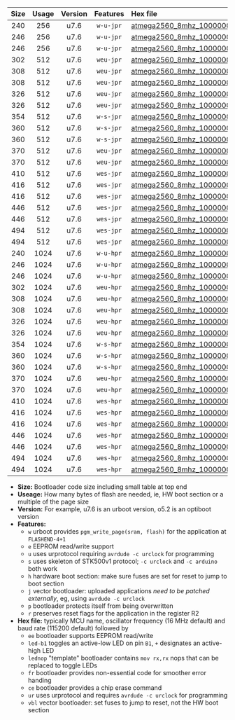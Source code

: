 |Size|Usage|Version|Features|Hex file|
|:-:|:-:|:-:|:-:|:--|
|240|256|u7.6|`w-u-jpr`|[atmega2560_8mhz_1000000bps_ur_vbl.hex](https://raw.githubusercontent.com/stefanrueger/urboot/main//atmega2560_8mhz_1000000bps_ur_vbl.hex)|
|246|256|u7.6|`w-u-jpr`|[atmega2560_8mhz_1000000bps_led+b7_ur_vbl.hex](https://raw.githubusercontent.com/stefanrueger/urboot/main//atmega2560_8mhz_1000000bps_led+b7_ur_vbl.hex)|
|246|256|u7.6|`w-u-jpr`|[atmega2560_8mhz_1000000bps_lednop_ur_vbl.hex](https://raw.githubusercontent.com/stefanrueger/urboot/main//atmega2560_8mhz_1000000bps_lednop_ur_vbl.hex)|
|302|512|u7.6|`weu-jpr`|[atmega2560_8mhz_1000000bps_ee_ur_vbl.hex](https://raw.githubusercontent.com/stefanrueger/urboot/main//atmega2560_8mhz_1000000bps_ee_ur_vbl.hex)|
|308|512|u7.6|`weu-jpr`|[atmega2560_8mhz_1000000bps_ee_led+b7_ur_vbl.hex](https://raw.githubusercontent.com/stefanrueger/urboot/main//atmega2560_8mhz_1000000bps_ee_led+b7_ur_vbl.hex)|
|308|512|u7.6|`weu-jpr`|[atmega2560_8mhz_1000000bps_ee_lednop_ur_vbl.hex](https://raw.githubusercontent.com/stefanrueger/urboot/main//atmega2560_8mhz_1000000bps_ee_lednop_ur_vbl.hex)|
|326|512|u7.6|`weu-jpr`|[atmega2560_8mhz_1000000bps_ee_led+b7_fr_ur_vbl.hex](https://raw.githubusercontent.com/stefanrueger/urboot/main//atmega2560_8mhz_1000000bps_ee_led+b7_fr_ur_vbl.hex)|
|326|512|u7.6|`weu-jpr`|[atmega2560_8mhz_1000000bps_ee_lednop_fr_ur_vbl.hex](https://raw.githubusercontent.com/stefanrueger/urboot/main//atmega2560_8mhz_1000000bps_ee_lednop_fr_ur_vbl.hex)|
|354|512|u7.6|`w-s-jpr`|[atmega2560_8mhz_1000000bps_vbl.hex](https://raw.githubusercontent.com/stefanrueger/urboot/main//atmega2560_8mhz_1000000bps_vbl.hex)|
|360|512|u7.6|`w-s-jpr`|[atmega2560_8mhz_1000000bps_led+b7_vbl.hex](https://raw.githubusercontent.com/stefanrueger/urboot/main//atmega2560_8mhz_1000000bps_led+b7_vbl.hex)|
|360|512|u7.6|`w-s-jpr`|[atmega2560_8mhz_1000000bps_lednop_vbl.hex](https://raw.githubusercontent.com/stefanrueger/urboot/main//atmega2560_8mhz_1000000bps_lednop_vbl.hex)|
|370|512|u7.6|`weu-jpr`|[atmega2560_8mhz_1000000bps_ee_led+b7_fr_ce_ur_vbl.hex](https://raw.githubusercontent.com/stefanrueger/urboot/main//atmega2560_8mhz_1000000bps_ee_led+b7_fr_ce_ur_vbl.hex)|
|370|512|u7.6|`weu-jpr`|[atmega2560_8mhz_1000000bps_ee_lednop_fr_ce_ur_vbl.hex](https://raw.githubusercontent.com/stefanrueger/urboot/main//atmega2560_8mhz_1000000bps_ee_lednop_fr_ce_ur_vbl.hex)|
|410|512|u7.6|`wes-jpr`|[atmega2560_8mhz_1000000bps_ee_vbl.hex](https://raw.githubusercontent.com/stefanrueger/urboot/main//atmega2560_8mhz_1000000bps_ee_vbl.hex)|
|416|512|u7.6|`wes-jpr`|[atmega2560_8mhz_1000000bps_ee_led+b7_vbl.hex](https://raw.githubusercontent.com/stefanrueger/urboot/main//atmega2560_8mhz_1000000bps_ee_led+b7_vbl.hex)|
|416|512|u7.6|`wes-jpr`|[atmega2560_8mhz_1000000bps_ee_lednop_vbl.hex](https://raw.githubusercontent.com/stefanrueger/urboot/main//atmega2560_8mhz_1000000bps_ee_lednop_vbl.hex)|
|446|512|u7.6|`wes-jpr`|[atmega2560_8mhz_1000000bps_ee_led+b7_fr_vbl.hex](https://raw.githubusercontent.com/stefanrueger/urboot/main//atmega2560_8mhz_1000000bps_ee_led+b7_fr_vbl.hex)|
|446|512|u7.6|`wes-jpr`|[atmega2560_8mhz_1000000bps_ee_lednop_fr_vbl.hex](https://raw.githubusercontent.com/stefanrueger/urboot/main//atmega2560_8mhz_1000000bps_ee_lednop_fr_vbl.hex)|
|494|512|u7.6|`wes-jpr`|[atmega2560_8mhz_1000000bps_ee_led+b7_fr_ce_vbl.hex](https://raw.githubusercontent.com/stefanrueger/urboot/main//atmega2560_8mhz_1000000bps_ee_led+b7_fr_ce_vbl.hex)|
|494|512|u7.6|`wes-jpr`|[atmega2560_8mhz_1000000bps_ee_lednop_fr_ce_vbl.hex](https://raw.githubusercontent.com/stefanrueger/urboot/main//atmega2560_8mhz_1000000bps_ee_lednop_fr_ce_vbl.hex)|
|240|1024|u7.6|`w-u-hpr`|[atmega2560_8mhz_1000000bps_ur.hex](https://raw.githubusercontent.com/stefanrueger/urboot/main//atmega2560_8mhz_1000000bps_ur.hex)|
|246|1024|u7.6|`w-u-hpr`|[atmega2560_8mhz_1000000bps_led+b7_ur.hex](https://raw.githubusercontent.com/stefanrueger/urboot/main//atmega2560_8mhz_1000000bps_led+b7_ur.hex)|
|246|1024|u7.6|`w-u-hpr`|[atmega2560_8mhz_1000000bps_lednop_ur.hex](https://raw.githubusercontent.com/stefanrueger/urboot/main//atmega2560_8mhz_1000000bps_lednop_ur.hex)|
|302|1024|u7.6|`weu-hpr`|[atmega2560_8mhz_1000000bps_ee_ur.hex](https://raw.githubusercontent.com/stefanrueger/urboot/main//atmega2560_8mhz_1000000bps_ee_ur.hex)|
|308|1024|u7.6|`weu-hpr`|[atmega2560_8mhz_1000000bps_ee_led+b7_ur.hex](https://raw.githubusercontent.com/stefanrueger/urboot/main//atmega2560_8mhz_1000000bps_ee_led+b7_ur.hex)|
|308|1024|u7.6|`weu-hpr`|[atmega2560_8mhz_1000000bps_ee_lednop_ur.hex](https://raw.githubusercontent.com/stefanrueger/urboot/main//atmega2560_8mhz_1000000bps_ee_lednop_ur.hex)|
|326|1024|u7.6|`weu-hpr`|[atmega2560_8mhz_1000000bps_ee_led+b7_fr_ur.hex](https://raw.githubusercontent.com/stefanrueger/urboot/main//atmega2560_8mhz_1000000bps_ee_led+b7_fr_ur.hex)|
|326|1024|u7.6|`weu-hpr`|[atmega2560_8mhz_1000000bps_ee_lednop_fr_ur.hex](https://raw.githubusercontent.com/stefanrueger/urboot/main//atmega2560_8mhz_1000000bps_ee_lednop_fr_ur.hex)|
|354|1024|u7.6|`w-s-hpr`|[atmega2560_8mhz_1000000bps.hex](https://raw.githubusercontent.com/stefanrueger/urboot/main//atmega2560_8mhz_1000000bps.hex)|
|360|1024|u7.6|`w-s-hpr`|[atmega2560_8mhz_1000000bps_led+b7.hex](https://raw.githubusercontent.com/stefanrueger/urboot/main//atmega2560_8mhz_1000000bps_led+b7.hex)|
|360|1024|u7.6|`w-s-hpr`|[atmega2560_8mhz_1000000bps_lednop.hex](https://raw.githubusercontent.com/stefanrueger/urboot/main//atmega2560_8mhz_1000000bps_lednop.hex)|
|370|1024|u7.6|`weu-hpr`|[atmega2560_8mhz_1000000bps_ee_led+b7_fr_ce_ur.hex](https://raw.githubusercontent.com/stefanrueger/urboot/main//atmega2560_8mhz_1000000bps_ee_led+b7_fr_ce_ur.hex)|
|370|1024|u7.6|`weu-hpr`|[atmega2560_8mhz_1000000bps_ee_lednop_fr_ce_ur.hex](https://raw.githubusercontent.com/stefanrueger/urboot/main//atmega2560_8mhz_1000000bps_ee_lednop_fr_ce_ur.hex)|
|410|1024|u7.6|`wes-hpr`|[atmega2560_8mhz_1000000bps_ee.hex](https://raw.githubusercontent.com/stefanrueger/urboot/main//atmega2560_8mhz_1000000bps_ee.hex)|
|416|1024|u7.6|`wes-hpr`|[atmega2560_8mhz_1000000bps_ee_led+b7.hex](https://raw.githubusercontent.com/stefanrueger/urboot/main//atmega2560_8mhz_1000000bps_ee_led+b7.hex)|
|416|1024|u7.6|`wes-hpr`|[atmega2560_8mhz_1000000bps_ee_lednop.hex](https://raw.githubusercontent.com/stefanrueger/urboot/main//atmega2560_8mhz_1000000bps_ee_lednop.hex)|
|446|1024|u7.6|`wes-hpr`|[atmega2560_8mhz_1000000bps_ee_led+b7_fr.hex](https://raw.githubusercontent.com/stefanrueger/urboot/main//atmega2560_8mhz_1000000bps_ee_led+b7_fr.hex)|
|446|1024|u7.6|`wes-hpr`|[atmega2560_8mhz_1000000bps_ee_lednop_fr.hex](https://raw.githubusercontent.com/stefanrueger/urboot/main//atmega2560_8mhz_1000000bps_ee_lednop_fr.hex)|
|494|1024|u7.6|`wes-hpr`|[atmega2560_8mhz_1000000bps_ee_led+b7_fr_ce.hex](https://raw.githubusercontent.com/stefanrueger/urboot/main//atmega2560_8mhz_1000000bps_ee_led+b7_fr_ce.hex)|
|494|1024|u7.6|`wes-hpr`|[atmega2560_8mhz_1000000bps_ee_lednop_fr_ce.hex](https://raw.githubusercontent.com/stefanrueger/urboot/main//atmega2560_8mhz_1000000bps_ee_lednop_fr_ce.hex)|

- **Size:** Bootloader code size including small table at top end
- **Useage:** How many bytes of flash are needed, ie, HW boot section or a multiple of the page size
- **Version:** For example, u7.6 is an urboot version, o5.2 is an optiboot version
- **Features:**
  + `w` urboot provides `pgm_write_page(sram, flash)` for the application at `FLASHEND-4+1`
  + `e` EEPROM read/write support
  + `u` uses urprotocol requiring `avrdude -c urclock` for programming
  + `s` uses skeleton of STK500v1 protocol; `-c urclock` and `-c arduino` both work
  + `h` hardware boot section: make sure fuses are set for reset to jump to boot section
  + `j` vector bootloader: uploaded applications *need to be patched externally*, eg, using `avrdude -c urclock`
  + `p` bootloader protects itself from being overwritten
  + `r` preserves reset flags for the application in the register R2
- **Hex file:** typically MCU name, oscillator frequency (16 MHz default) and baud rate (115200 default) followed by
  + `ee` bootloader supports EEPROM read/write
  + `led-b1` toggles an active-low LED on pin `B1`, `+` designates an active-high LED
  + `lednop` "template" bootloader contains `mov rx,rx` nops that can be replaced to toggle LEDs
  + `fr` bootloader provides non-essential code for smoother error handing
  + `ce` bootloader provides a chip erase command
  + `ur` uses urprotocol and requires `avrdude -c urclock` for programming
  + `vbl` vector bootloader: set fuses to jump to reset, not the HW boot section
